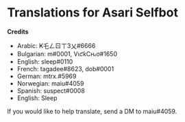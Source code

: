 # Translations for Asari Selfbot

**Credits**
- Arabic: Ҝ乇ㄥㄖㄒ3乂#6666
- Bulgarian: m឵#0001, VιƈƙCԋσ#1650
- English: sleep#0110
- French: tagadee#8623, dob#0001
- German: mtrx.#5969
- Norwegian: maiu#4059
- Spanish: suspect#0008
- English: Sleep

If you would like to help translate, send a DM to maiu#4059.
